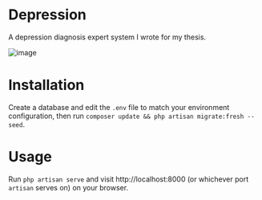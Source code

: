 # Depression
A depression diagnosis expert system I wrote for my thesis.

![image](https://user-images.githubusercontent.com/47256917/224464594-483a4a75-01c9-4bbe-be68-1fa80fcf536f.png)
# Installation
Create a database and edit the ```.env``` file to match your environment configuration, then run ```composer update && php artisan migrate:fresh --seed```.
# Usage
Run ```php artisan serve``` and visit http://localhost:8000 (or whichever port ```artisan``` serves on) on your browser.

